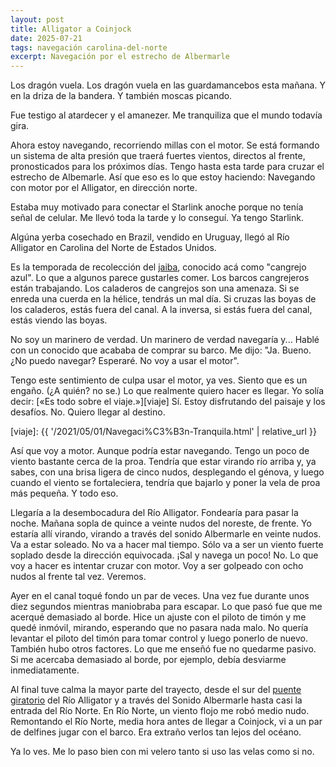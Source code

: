 ```yaml
---
layout: post
title: Alligator a Coinjock
date: 2025-07-21
tags: navegación carolina-del-norte
excerpt: Navegación por el estrecho de Albermarle
---
```


Los dragón vuela. Los dragón vuela en las guardamancebos esta mañana. Y en la
driza de la bandera. Y también moscas picando.

Fue testigo al atardecer y el amanezer. Me tranquiliza que el mundo todavía
gira.

Ahora estoy navegando, recorriendo millas con el motor. Se está formando
un sistema de alta presión que traerá fuertes vientos, directos al frente,
pronosticados para los próximos días. Tengo hasta esta tarde para cruzar el
estrecho de Albemarle. Así que eso es lo que estoy haciendo: Navegando con
motor por el Alligator, en dirección norte.

Estaba muy motivado para conectar el Starlink anoche porque no tenía señal de
celular. Me llevó toda la tarde y lo conseguí. Ya tengo Starlink.

Algúna yerba cosechado en Brazil, vendido en Uruguay, llegó al Río
Alligator en Carolina del Norte de Estados Unidos.

Es la temporada de recolección del [jaiba][azul], conocido acá como "cangrejo
azul". Lo que a algunos parece gustarles comer. Los barcos cangrejeros están
trabajando. Los caladeros de cangrejos son una amenaza. Si se enreda una cuerda
en la hélice, tendrás un mal día. Si cruzas las boyas de los caladeros, estás
fuera del canal. A la inversa, si estás fuera del canal, estás viendo las
boyas.

[azul]: https://es.wikipedia.org/wiki/Callinectes_sapidus

No soy un marinero de verdad. Un marinero de verdad navegaría y... Hablé con un
conocido que acababa de comprar su barco. Me dijo: "Ja. Bueno. ¿No puedo
navegar? Esperaré. No voy a usar el motor".

Tengo este sentimiento de culpa usar el motor, ya ves. Siento que es
un engaño. (¿A quién? no se.) Lo que realmente quiero hacer es llegar. Yo solía
decir: [«Es todo sobre el viaje.»][viaje] Sí. Estoy disfrutando del paisaje y
los desafíos. No.  Quiero llegar al destino.

[viaje]: {{ '/2021/05/01/Navegaci%C3%B3n-Tranquila.html' | relative_url }}

Así que voy a motor. Aunque podría estar navegando. Tengo un poco de viento
bastante cerca de la proa. Tendría que estar virando río arriba y, ya sabes,
con una brisa ligera de cinco nudos, desplegando el génova, y luego
cuando el viento se fortaleciera, tendría que bajarlo y poner la vela de proa
más pequeña. Y todo eso.

Llegaría a la desembocadura del Río Alligator. Fondearía para pasar la noche.
Mañana sopla de quince a veinte nudos del noreste, de frente. Yo estaría allí
virando, virando a través del sonido Albermarle en veinte nudos. Va a estar
soleado. No va a hacer mal tiempo. Sólo va a ser un viento fuerte soplado desde
la dirección equivocada. ¡Sal y navega un poco! No. Lo que voy a hacer es
intentar cruzar con motor. Voy a ser golpeado con ocho nudos al frente tal
vez. Veremos.

Ayer en el canal toqué fondo un par de veces. Una vez fue durante unos diez
segundos mientras maniobraba para escapar. Lo que pasó fue que me acerqué
demasiado al borde. Hice un ajuste con el piloto de timón y me quedé inmóvil,
mirando, esperando que no pasara nada malo. No quería levantar el piloto del
timón para tomar control y luego ponerlo de nuevo. También hubo otros factores.
Lo que me enseñó fue no quedarme pasivo. Si me acercaba demasiado al borde, por
ejemplo, debía desviarme inmediatamente.

Al final tuve calma la mayor parte del trayecto, desde el sur del [puente
giratorio][puente] del Río Alligator y a través del Sonido Albermarle hasta casi
la entrada del Río Norte. En Río Norte, un viento flojo me robó medio nudo.
Remontando el Río Norte, media hora antes de llegar a Coinjock, vi a un par
de delfines jugar con el barco. Era extraño verlos tan lejos del océano.

[puente]: https://es.wikipedia.org/wiki/Puente_giratorio

Ya lo ves. Me lo paso bien con mi velero tanto si uso las velas como si no.

